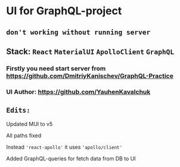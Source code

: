 # UI for GraphQL-project
## `don't working without running server`

## Stack: `React` `MaterialUI` `ApolloClient` `GraphQL`

### Firstly you need start server from https://github.com/DmitriyKanischev/GraphQL-Practice

### UI Author: https://github.com/YauhenKavalchuk

## `Edits:`

Updated MUI to v5

All paths fixed

Instead `'react-apollo'` it uses `'apollo/client'` 

Added GraphQL-queries for fetch data from DB to UI